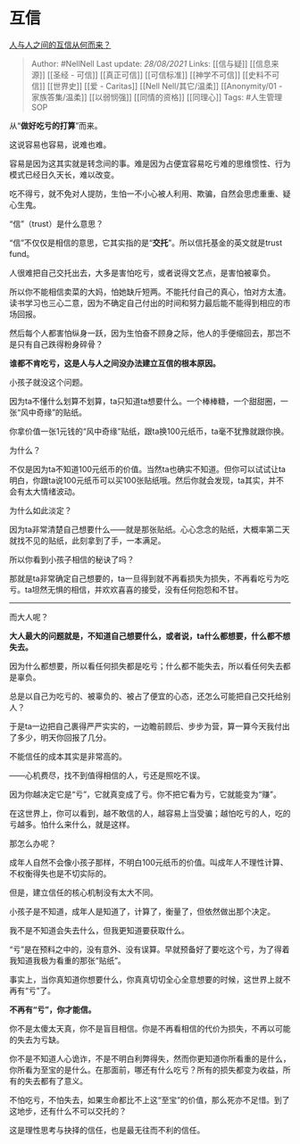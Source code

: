 # 互信
[人与人之间的互信从何而来？](https://www.zhihu.com/question/482200684/answer/2084759891)

> Author: #NellNell 
Last update: *28/08/2021* 
Links: [[信与疑]] [[信息来源]] [[圣经 - 可信]] [[真正可信]] [[可信标准]] [[神学不可信]] [[史料不可信]] [[世界史]] [[爱 - Caritas]] [[Nell Nell/其它/温柔]] [[Anonymity/01 - 家族答集/温柔]] [[以弱悯强]] [[同情的资格]] [[同理心]] 
Tags:  #人生管理SOP 
  

从“**做好吃亏的打算**”而来。

这说容易也容易，说难也难。

容易是因为这其实就是转念间的事。难是因为占便宜容易吃亏难的思维惯性、行为模式已经日久天长，难以改变。

吃不得亏，就不免对人提防，生怕一不小心被人利用、欺骗，自然会思虑重重、疑心生鬼。

“信”（trust）是什么意思？

“信”不仅仅是相信的意思，它其实指的是“**交托**”。所以信托基金的英文就是trust fund。

人很难把自己交托出去，大多是害怕吃亏，或者说得文艺点，是害怕被辜负。

所以你不能相信卖菜的大妈，怕她缺斤短两。不能托付自己的真心，怕对方太渣。读书学习也三心二意，因为不确定自己付出的时间和努力最后能不能得到相应的市场回报。

然后每个人都害怕纵身一跃，因为生怕奋不顾身之际，他人的手便缩回去，那岂不是只有自己跌得粉身碎骨？

**谁都不肯吃亏，这是人与人之间没办法建立互信的根本原因。**

小孩子就没这个问题。

因为ta不懂什么划算不划算，ta只知道ta想要什么。一个棒棒糖，一个甜甜圈，一张“风中奇缘”的贴纸。

你拿价值一张1元钱的“风中奇缘”贴纸，跟ta换100元纸币，ta毫不犹豫就跟你换。

为什么？

不仅是因为ta不知道100元纸币的价值。当然ta也确实不知道。但你可以试试让ta明白，你跟ta说100元纸币可以买100张贴纸哦。然后你就会发现，ta其实，并不会有太大情绪波动。

为什么如此淡定？

因为ta非常清楚自己想要什么——就是那张贴纸。心心念念的贴纸，大概率第二天就找不见的贴纸，此刻拿到了手，一本满足。

所以你看到小孩子相信的秘诀了吗？

那就是ta非常确定自己想要的，ta一旦得到就不再看损失为损失，不再看吃亏为吃亏。ta坦然无惧的相信，并欢欢喜喜的接受，没有任何抱怨和不甘。

---

而大人呢？

**大人最大的问题就是，不知道自己想要什么，或者说，ta什么都想要，什么都不想失去。**

因为什么都想要，所以看任何损失都是吃亏；什么都不能失去，所以看任何失去都是辜负。

总是以自己为吃亏的、被辜负的、被占了便宜的心态，还怎么可能把自己交托给别人？

于是ta一边把自己裹得严严实实的，一边瞻前顾后、步步为营，算一算今天我付出了多少，明天你回报了几分。

不能信任的成本其实是非常高的。

——心机费尽，找不到值得相信的人，亏还是照吃不误。

因为你越决定它是“亏”，它就真变成了亏。你不把它看为亏，它就能变为“赚”。

在这世界上，你可以看到，越不敢信的人，越容易上当受骗；越怕吃亏的人，吃的亏越多。怕什么来什么，就是这样。

那怎么办呢？

成年人自然不会像小孩子那样，不明白100元纸币的价值。叫成年人不理性计算、不权衡得失也是不切实际的。

但是，建立信任的核心机制没有太大不同。

小孩子是不知道，成年人是知道了，计算了，衡量了，但依然做出那个决定。

我不是不知道会失去什么，但我更知道要获取什么。

“亏”是在预料之中的，没有意外、没有误算。早就预备好了要吃这个亏，为了得着我知道我极为看重的那张“贴纸”。

事实上，当你真知道你想要什么，你真真切切全心全意想要的时候，这世界上就不再有“亏”了。

**不再有“亏”，你才能信。**

你不是太傻太天真，你不是盲目相信。你是不再看相信的代价为损失，不再以可能的失去为亏缺。

你不是不知道人心诡诈，不是不明白利弊得失，然而你更知道你所看重的是什么，你所看为至宝的是什么。在那面前，哪还有什么吃亏？所有的损失都变为收益，所有的失去都有了意义。

不怕吃亏，不怕失去，如果生命都比不上这“至宝”的价值，那么死亦不足惜。到了这地步，还有什么不可以交托的？

这是理性思考与抉择的信任，也是最无往而不利的信任。
